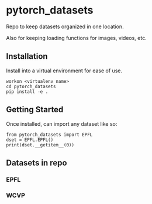 # pytorch_datasets

Repo to keep datasets organized in one location.

Also for keeping loading functions for images, videos, etc.


## Installation

Install into a virtual environment for ease of use.

```
workon <virtualenv name>
cd pytorch_datasets
pip install -e .
```

## Getting Started

Once installed, can import any dataset like so:

```
from pytorch_datasets import EPFL
dset = EPFL.EPFL()
print(dset.__getitem__(0))
```

## Datasets in repo

### EPFL

### WCVP
